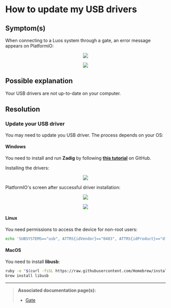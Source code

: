 # How to update my USB drivers

## Symptom(s) 

When connecting to a Luos system through a gate, an error message appears on PlatformiO:

<p align="center">
    <img src="/img/faq/pio-dfu-error-screen.png" />
</p>

<p align="center">
    <img src="/img/faq/pio-dfu-error-screen-zoomed.png" />
</p>


## Possible explanation

Your USB drivers are not up-to-date on your computer.

## Resolution

### Update your USB driver

You may need to update you USB driver. The process depends on your OS:

#### Windows
You need to install and run **Zadig** by following <a href="https://github.com/profezzorn/ProffieOS/wiki/zadig" target="blank_">**this tutorial**</a> on GitHub.

Installing the drivers:

<p align="center">
    <img src="/img/faq/zadig-installing-drivers.png" />
</p>

PlatformIO's screen after successful driver installation:

<p align="center">
    <img src="/img/faq/pio-dfu-success-screen.png" />
</p>

<p align="center">
    <img src="/img/faq/pio-dfu-success-screen-zoomed.png" />
</p>

#### Linux
You need permissions to access the device for non-root users:
```bash
echo 'SUBSYSTEMS=="usb", ATTRS{idVendor}=="0483", ATTRS{idProduct}=="df11", GROUP="plugdev", MODE="0666"' > /etc/udev/rules.d/60-luos.rules
```

#### MacOS
You need to install **libusb**: 
```bash
ruby -e "$(curl -fsSL https://raw.githubusercontent.com/Homebrew/install/master/install)" < /dev/null 2> /dev/null
brew install libusb
```

---

> **Associated documentation page(s):** 
> - [Gate](../tools/gate.md)
